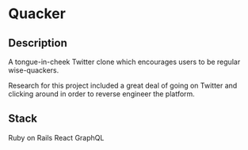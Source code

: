 # Quacker

## Description

A tongue-in-cheek Twitter clone which encourages users to be regular wise-quackers.

Research for this project included a great deal of going on Twitter and clicking around in order to reverse engineer the platform.

## Stack

Ruby on Rails
React
GraphQL
